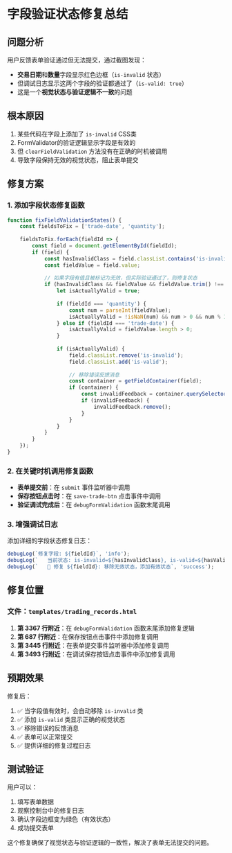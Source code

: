 # 字段验证状态修复总结

## 问题分析

用户反馈表单验证通过但无法提交，通过截图发现：
- **交易日期**和**数量**字段显示红色边框（`is-invalid` 状态）
- 但调试日志显示这两个字段的验证都通过了（`is-valid: true`）
- 这是一个**视觉状态与验证逻辑不一致**的问题

## 根本原因

1. 某些代码在字段上添加了 `is-invalid` CSS类
2. FormValidator的验证逻辑显示字段是有效的
3. 但 `clearFieldValidation` 方法没有在正确的时机被调用
4. 导致字段保持无效的视觉状态，阻止表单提交

## 修复方案

### 1. 添加字段状态修复函数

```javascript
function fixFieldValidationStates() {
    const fieldsToFix = ['trade-date', 'quantity'];
    
    fieldsToFix.forEach(fieldId => {
        const field = document.getElementById(fieldId);
        if (field) {
            const hasInvalidClass = field.classList.contains('is-invalid');
            const fieldValue = field.value;
            
            // 如果字段有值且被标记为无效，但实际验证通过了，则修复状态
            if (hasInvalidClass && fieldValue && fieldValue.trim() !== '') {
                let isActuallyValid = true;
                
                if (fieldId === 'quantity') {
                    const num = parseInt(fieldValue);
                    isActuallyValid = !isNaN(num) && num > 0 && num % 100 === 0;
                } else if (fieldId === 'trade-date') {
                    isActuallyValid = fieldValue.length > 0;
                }
                
                if (isActuallyValid) {
                    field.classList.remove('is-invalid');
                    field.classList.add('is-valid');
                    
                    // 移除错误反馈消息
                    const container = getFieldContainer(field);
                    if (container) {
                        const invalidFeedback = container.querySelector('.invalid-feedback');
                        if (invalidFeedback) {
                            invalidFeedback.remove();
                        }
                    }
                }
            }
        }
    });
}
```

### 2. 在关键时机调用修复函数

- **表单提交前**：在 `submit` 事件监听器中调用
- **保存按钮点击时**：在 `save-trade-btn` 点击事件中调用
- **验证调试完成后**：在 `debugFormValidation` 函数末尾调用

### 3. 增强调试日志

添加详细的字段状态修复日志：
```javascript
debugLog(`修复字段: ${fieldId}`, 'info');
debugLog(`   当前状态: is-invalid=${hasInvalidClass}, is-valid=${hasValidClass}, value="${fieldValue}"`, 'info');
debugLog(`   🔧 修复 ${fieldId}: 移除无效状态，添加有效状态`, 'success');
```

## 修复位置

### 文件：`templates/trading_records.html`

1. **第 3367 行附近**：在 `debugFormValidation` 函数末尾添加修复逻辑
2. **第 687 行附近**：在保存按钮点击事件中添加修复调用
3. **第 3445 行附近**：在表单提交事件监听器中添加修复调用
4. **第 3493 行附近**：在调试保存按钮点击事件中添加修复调用

## 预期效果

修复后：
1. ✅ 当字段值有效时，会自动移除 `is-invalid` 类
2. ✅ 添加 `is-valid` 类显示正确的视觉状态
3. ✅ 移除错误的反馈消息
4. ✅ 表单可以正常提交
5. ✅ 提供详细的修复过程日志

## 测试验证

用户可以：
1. 填写表单数据
2. 观察控制台中的修复日志
3. 确认字段边框变为绿色（有效状态）
4. 成功提交表单

这个修复确保了视觉状态与验证逻辑的一致性，解决了表单无法提交的问题。